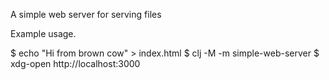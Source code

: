 
A simple web server for serving files


Example usage.

$ echo "Hi from brown cow" > index.html
$ clj -M -m simple-web-server
$ xdg-open http://localhost:3000
